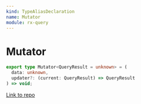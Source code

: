 ```yaml
---
kind: TypeAliasDeclaration
name: Mutator
module: rx-query
---
```


# Mutator

```ts
export type Mutator<QueryResult = unknown> = (
  data: unknown,
  updater?: (current: QueryResult) => QueryResult
) => void;
```

[Link to repo](https://github.com/timdeschryver/rx-query/blob/master/rx-query/types.ts#L22-L25)
